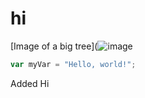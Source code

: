 # hi



[Image of a big tree](![image](https://github.com/user-attachments/assets/39ba2bfa-a714-49cd-a79d-3099bdfcb159)





``` javascript
var myVar = "Hello, world!";
```




Added Hi
